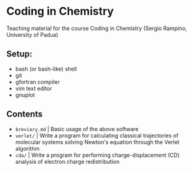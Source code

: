 # Coding in Chemistry
Teaching material for the course Coding in Chemistry (Sergio Rampino,
University of Padua)

## Setup:

- bash (or bash-like) shell
- git
- gfortran compiler
- vim text editor
- gnuplot

## Contents

- `breviary.md` | Basic usage of the above software
- `verlet/` | Write a program for calculating classical trajectories
  of molecular systems solving Newton's equation through the Verlet
algorithm
- `cda/` | Write a program for performing charge-displacement (CD)
  analysis of electron charge redistribution

